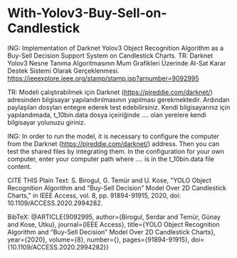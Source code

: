 # With-Yolov3-Buy-Sell-on-Candlestick
ING: Implementation of Darknet Yolov3 Object Recognition Algorithm as a Buy-Sell Decision Support System on Candlestick Charts.
TR: Darknet Yolov3 Nesne Tanıma Algoritmasının Mum Grafikleri Üzerinde Al-Sat Karar Destek Sistemi Olarak Gerçeklenmesi.
https://ieeexplore.ieee.org/stamp/stamp.jsp?arnumber=9092995

TR: Modeli çalıştırabilmek için Darknet (https://pjreddie.com/darknet/) adresinden bilgisayar yapılandırılmasının yapılması gerekmektedir. Ardından paylaşılan dosyları entegre ederek test edebilirsiniz. Kendi bilgisayarınız için yapılandımada, t_10bin.data dosya içeiriğinde .... olan yerelere kendi bilgisayar yolunuzu giriniz.

ING: In order to run the model, it is necessary to configure the computer from the Darknet (https://pjreddie.com/darknet/) address. Then you can test the shared files by integrating them. In the configuration for your own computer, enter your computer path where .... is in the t_10bin.data file content.

CITE THIS
Plain Text:
S. Birogul, G. Temür and U. Kose, "YOLO Object Recognition Algorithm and “Buy-Sell Decision” Model Over 2D Candlestick Charts," in IEEE Access, vol. 8, pp. 91894-91915, 2020, doi: 10.1109/ACCESS.2020.2994282.

BibTeX:
@ARTICLE{9092995,
  author={Birogul, Serdar and Temür, Günay and Kose, Utku},
  journal={IEEE Access}, 
  title={YOLO Object Recognition Algorithm and “Buy-Sell Decision” Model Over 2D Candlestick Charts}, 
  year={2020},
  volume={8},
  number={},
  pages={91894-91915},
  doi={10.1109/ACCESS.2020.2994282}}
